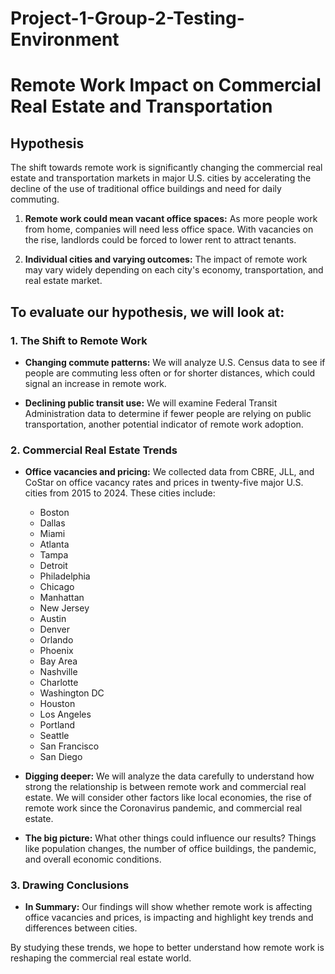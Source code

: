 # Project-1-Group-2-Testing-Environment
# Remote Work Impact on Commercial Real Estate and Transportation

## Hypothesis

The shift towards remote work is significantly changing the commercial real estate and transportation markets in major U.S. cities by accelerating the decline of the use of traditional office buildings and need for daily commuting.

1. **Remote work could mean vacant office spaces:** As more people work from home, companies will need less office space. With vacancies on the rise, landlords could be forced to lower rent to attract tenants.

2. **Individual cities and varying outcomes:** The impact of remote work may vary widely depending on each city's economy, transportation, and real estate market.

## To evaluate our hypothesis, we will look at:

### 1. The Shift to Remote Work

- **Changing commute patterns:** We will analyze U.S. Census data to see if people are commuting less often or for shorter distances, which could signal an increase in remote work.

- **Declining public transit use:** We will examine Federal Transit Administration data to determine if fewer people are relying on public transportation, another potential indicator of remote work adoption.

### 2. Commercial Real Estate Trends

- **Office vacancies and pricing:** We collected data from CBRE, JLL, and CoStar on office vacancy rates and prices in twenty-five major U.S. cities from 2015 to 2024. These cities include:

  - Boston
  - Dallas
  - Miami
  - Atlanta
  - Tampa
  - Detroit
  - Philadelphia
  - Chicago
  - Manhattan
  - New Jersey
  - Austin
  - Denver
  - Orlando
  - Phoenix
  - Bay Area
  - Nashville
  - Charlotte
  - Washington DC
  - Houston
  - Los Angeles
  - Portland
  - Seattle
  - San Francisco
  - San Diego

- **Digging deeper:** We will analyze the data carefully to understand how strong the relationship is between remote work and commercial real estate. We will consider other factors like local economies, the rise of remote work since the Coronavirus pandemic, and commercial real estate.

- **The big picture:** What other things could influence our results? Things like population changes, the number of office buildings, the pandemic, and overall economic conditions.

### 3. Drawing Conclusions

- **In Summary:** Our findings will show whether remote work is affecting office vacancies and prices, is impacting and highlight key trends and differences between cities.

By studying these trends, we hope to better understand how remote work is reshaping the commercial real estate world.